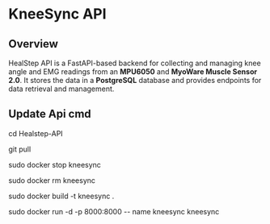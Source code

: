 # KneeSync API

## Overview

HealStep API is a FastAPI-based backend for collecting and managing knee angle and EMG readings from an **MPU6050** and **MyoWare Muscle Sensor 2.0**. It stores the data in a **PostgreSQL** database and provides endpoints for data retrieval and management.

## Update Api cmd

cd Healstep-API 

git pull 

sudo docker stop kneesync

sudo docker rm kneesync

sudo docker  build -t kneesync .

sudo docker run -d -p 8000:8000 -- name kneesync kneesync





